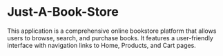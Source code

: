 # Just-A-Book-Store
This application is a comprehensive online bookstore platform that allows users to browse, search, and purchase books. It features a user-friendly interface with navigation links to Home, Products, and Cart pages. 
